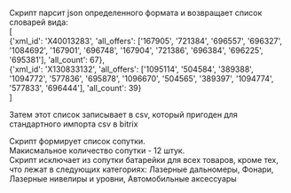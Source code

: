 Скрипт парсит json определенного формата и возвращает список словарей вида:<br>
[<br>
{'xml_id': 'X40013283', 'all_offers': ['167905', '721384', '696557', '696327', '1084692', '167901', '696748', '167904', '721386', '696384', '696225', '695381'], 'all_count': 67},<br>
{'xml_id': 'Х130833132', 'all_offers': ['1095114', '504584', '389388', '1094772', '577836', '695878', '1096670', '504565', '389397', '1094774', '577833', '696444'], 'all_count': 39}<br>
]

Затем этот список записывает в csv, который пригоден для стандартного импорта csv в bitrix

Скрипт формирует список сопутки.<br>
Макисмальное количество сопутки - 12 штук.<br>
Скрипт исключает из сопутки батарейки для всех товаров, кроме тех,<br>
что лежат в следующих категориях: Лазерные дальномеры, Фонари, Лазерные нивелиры и уровни, Автомобильные аксессуары